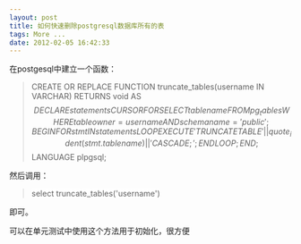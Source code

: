 ```yaml
---
layout: post
title: 如何快速删除postgresql数据库所有的表
tags: More ...
date: 2012-02-05 16:42:33
---
```


在postgesql中建立一个函数：

> CREATE OR REPLACE FUNCTION truncate_tables(username IN VARCHAR) RETURNS void AS $$     
> DECLARE      
>     statements CURSOR FOR      
>         SELECT tablename FROM pg_tables      
>         WHERE tableowner = username AND schemaname = 'public';      
> BEGIN      
>     FOR stmt IN statements LOOP      
>         EXECUTE 'TRUNCATE TABLE ' || quote_ident(stmt.tablename) || ' CASCADE;';      
>     END LOOP;      
> END;      
> $$ LANGUAGE plpgsql;
> 
>  

然后调用：

> <font style="background-color: #ffffff">select truncate_tables('username')</font>

即可。

可以在单元测试中使用这个方法用于初始化，很方便
